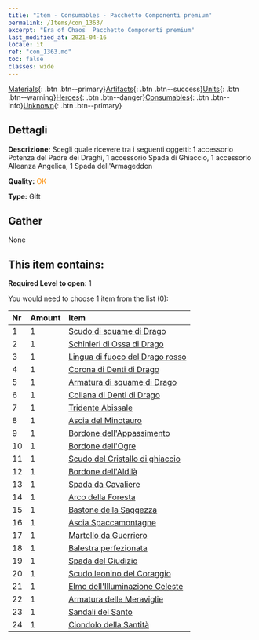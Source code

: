 ```yaml
---
title: "Item - Consumables - Pacchetto Componenti premium"
permalink: /Items/con_1363/
excerpt: "Era of Chaos  Pacchetto Componenti premium"
last_modified_at: 2021-04-16
locale: it
ref: "con_1363.md"
toc: false
classes: wide
---
```

 [Materials](/it/Items/){: .btn .btn--primary}[Artifacts](/it/Items/Artifacts/){: .btn .btn--success}[Units](/it/Items/Units/){: .btn .btn--warning}[Heroes](/it/Items/Heroes/){: .btn .btn--danger}[Consumables](/it/Items/Consumables/){: .btn .btn--info}[Unknown](/it/Items/Unknown/){: .btn .btn--primary}

## Dettagli
 **Descrizione:** Scegli quale ricevere tra i seguenti oggetti: 1 accessorio Potenza del Padre dei Draghi, 1 accessorio Spada di Ghiaccio, 1 accessorio Alleanza Angelica, 1 Spada dell'Armageddon

 **Quality:** <span style="color: #FF8C00">OK</span>

 **Type:** Gift

## Gather

  None

## This item contains:

 **Required Level to open:** 1

 You would need to choose 1 item from the list (0):

  | Nr | Amount |     Item    |
  |:---|:-------|:------------|
  | 1 | 1 | [Scudo di squame di Drago](/it/Items/art_144/) |  | 
  | 2 | 1 | [Schinieri di Ossa di Drago](/it/Items/art_145/) |  | 
  | 3 | 1 | [Lingua di fuoco del Drago rosso](/it/Items/art_146/) |  | 
  | 4 | 1 | [Corona di Denti di Drago](/it/Items/art_147/) |  | 
  | 5 | 1 | [Armatura di squame di Drago](/it/Items/art_148/) |  | 
  | 6 | 1 | [Collana di Denti di Drago](/it/Items/art_149/) |  | 
  | 7 | 1 | [Tridente Abissale](/it/Items/art_160/) |  | 
  | 8 | 1 | [Ascia del Minotauro](/it/Items/art_161/) |  | 
  | 9 | 1 | [Bordone dell'Appassimento](/it/Items/art_162/) |  | 
  | 10 | 1 | [Bordone dell'Ogre](/it/Items/art_163/) |  | 
  | 11 | 1 | [Scudo del Cristallo di ghiaccio](/it/Items/art_164/) |  | 
  | 12 | 1 | [Bordone dell'Aldilà](/it/Items/art_165/) |  | 
  | 13 | 1 | [Spada da Cavaliere](/it/Items/art_166/) |  | 
  | 14 | 1 | [Arco della Foresta](/it/Items/art_167/) |  | 
  | 15 | 1 | [Bastone della Saggezza](/it/Items/art_168/) |  | 
  | 16 | 1 | [Ascia Spaccamontagne](/it/Items/art_169/) |  | 
  | 17 | 1 | [Martello da Guerriero](/it/Items/art_170/) |  | 
  | 18 | 1 | [Balestra perfezionata](/it/Items/art_171/) |  | 
  | 19 | 1 | [Spada del Giudizio](/it/Items/art_150/) |  | 
  | 20 | 1 | [Scudo leonino del Coraggio](/it/Items/art_151/) |  | 
  | 21 | 1 | [Elmo dell'Illuminazione Celeste](/it/Items/art_152/) |  | 
  | 22 | 1 | [Armatura delle Meraviglie](/it/Items/art_153/) |  | 
  | 23 | 1 | [Sandali del Santo](/it/Items/art_154/) |  | 
  | 24 | 1 | [Ciondolo della Santità](/it/Items/art_155/) |  | 
